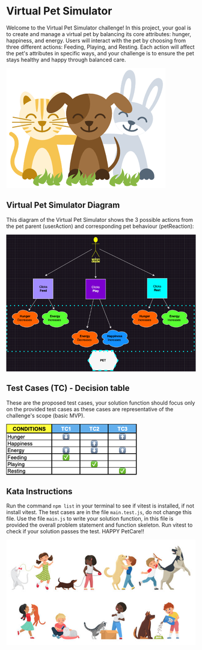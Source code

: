 # Virtual Pet Simulator

Welcome to the Virtual Pet Simulator challenge! In this project, your goal is to create and manage a virtual pet by balancing its core attributes: hunger, happiness, and energy.
Users will interact with the pet by choosing from three different actions: Feeding, Playing, and Resting.
Each action will affect the pet's attributes in specific ways, and your challenge is to ensure the pet stays healthy and happy through balanced care.

![alt text](Happy-Pets-PNG.png)

## Virtual Pet Simulator Diagram

This diagram of the Virtual Pet Simulator shows the 3 possible actions from the pet parent (userAction) and corresponding pet behaviour (petReaction):

![alt text](Hackathon_Diagram.png)

## Test Cases (TC) - Decision table

These are the proposed test cases, your solution function should focus only on the provided test cases as these cases are representative of the challenge's scope (basic MVP).

![alt text](<Hackathon_Decision table.png>)

## Kata Instructions

Run the command `npm list` in your terminal to see if vitest is installed, if not install vitest.
The test cases are in the file `main.test.js`, do not change this file.
Use the file `main.js` to write your solution function, in this file is provided the overall problem statement and function skeleton.
Run vitest to check if your solution passes the test.
HAPPY PetCare!!

![alt text](Happy_PetCare.jpg)
